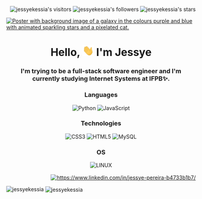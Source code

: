 <p align="right">
	<img alt="jessyekessia's visitors" src="https://komarev.com/ghpvc/?username=jessyekessia&color=8c36db&style=flat&label=visitors" />
	<img alt="jessyekessia's followers" src="https://img.shields.io/github/followers/jessyekessia?color=blueviolet" />
	<img alt="jessyekessia's stars" src="https://img.shields.io/github/stars/jessyekessia?color=blueviolet" />
</p>

[![Poster with background image of a galaxy in the colours purple and blue with animated sparkling stars and a pixelated cat.](img/poster_galaxy-2.gif)](https://www.linkedin.com/in/jessyekessia/)

<h1 align="center">Hello, <img src="https://raw.githubusercontent.com/appinha/appinha/main/img/Hi.gif" width="30px"> I'm Jessye</h1>

<h3 align="center">I'm trying to be a full-stack software engineer and I'm currently studying Internet Systems at IFPB✨.</h3>

<div align="center">

### Languages
![Python](https://img.shields.io/badge/python-3670A0?style=flat&logo=python&logoColor=ffdd54) 
![JavaScript](https://img.shields.io/badge/javascript-%23323330.svg?style=flat&logo=javascript&logoColor=%23F7DF1E) 

### Technologies
![CSS3](https://img.shields.io/badge/css3-%231572B6.svg?style=flat&logo=css3&logoColor=white)
![HTML5](https://img.shields.io/badge/html5-%23E34F26.svg?style=flat&logo=html5&logoColor=white)
![MySQL](https://img.shields.io/badge/mysql-%2300f.svg?style=flat&logo=mysql&logoColor=white)

### OS
![LINUX](https://img.shields.io/badge/Linux-FCC624?style=flat&logo=linux&logoColor=black)

</div>

<p align="right">
<a href="https://linkedin.com/in/https://www.linkedin.com/in/jessye-pereira-b4733b1b7/" target="blank"><img align="center" src="https://img.shields.io/badge/LinkedIn-%230077B5.svg?logo=linkedin&logoColor=white" alt="https://www.linkedin.com/in/jessye-pereira-b4733b1b7/"/></a>
</p>

<p><img align="left" src="https://github-readme-stats.vercel.app/api/top-langs?username=jessyekessia&show_icons=true&title_color=b52c9c&text_color=000000&locale=en&layout=compact" alt="jessyekessia" /></p>

<p>&nbsp;<img align="center" src="https://github-readme-stats.vercel.app/api?username=jessyekessia&show_icons=true&title_color=b636bf&text_color=000000&bg_color=ffffff&locale=en" alt="jessyekessia" /></p>
